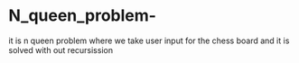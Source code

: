 # N_queen_problem-
it is n queen problem where we take user input for the chess board and it is solved with out recursission
